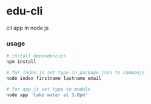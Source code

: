 # edu-cli
cli app in node js


### usage
```bash
# install dependencies
npm install

# for index.js set type in package.json to commonjs
node index firstname lastname email

# for app.js set type to module
node app 'take water at 3.0pm'
```

